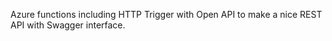 Azure functions including HTTP Trigger with Open API to make a nice REST API with Swagger interface. 
